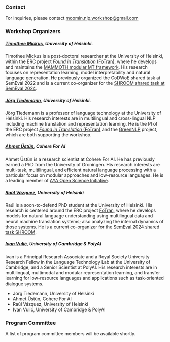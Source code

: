 ### Contact

For inquiries, please contact [moomin.nlp.workshop@gmail.com](mailto:moomin.nlp.workshop@gmail.com)

### Workshop Organizers

##### [Timothee Mickus](timotheemickus.github.io), University of Helsinki.
Timothee Mickus is a  post-doctoral researcher at the University of Helsinki, within the ERC project [_Found in Translation_ (FoTran)](https://blogs.helsinki.fi/language-technology/fotran/), where he develops and maintains the [MAMMOTH modular MT framework](https://github.com/Helsinki-NLP/mammoth).
His research focuses on representation learning, model interpretability and natural language generation. 
He previously organized the CoDWoE shared task at SemEval 2022 and is a current co-organizer for the [SHROOM shared task at SemEval 2024](https://helsinki-nlp.github.io/shroom/).

##### [Jörg Tiedemann](blogs.helsinki.fi/tiedeman), University of Helsinki.
Jörg Tiedemann is a professor of language technology at the University of Helsinki. 
His research interests are in multilingual and cross-lingual NLP including machine translation and representation learning. 
He is the PI of the ERC project [_Found in Translation_ (FoTran)](https://blogs.helsinki.fi/language-technology/fotran/) and the [GreenNLP](https://greennlp.github.io/) project, which are both supporting the workshop. 

##### [Ahmet Üstün](ahmetustun.github.io), Cohere For AI 
Ahmet Üstün is a research scientist at Cohere For AI. 
He has previously earned a PhD from the University of Groningen. 
His research interests are multi-task, multilingual, and efficient natural language processing with a particular focus on modular approaches and low-resource languages. 
He is a leading member of [AYA Open Science Initiative](https://txt.cohere.com/aya-multilingual/).

##### [Raúl Vázquez](https://jrvc.github.io/), University of Helsinki 
Raúl is a soon-to-defend PhD student at the University of Helsinki. His research is centered around the ERC project [FoTran](https://blogs.helsinki.fi/language-technology/fotran/), where he develops models for natural language understanding using multilingual data and neural machine translation systems; also 
analyzing the internal dynamics of those systems. He is a current co-organizer for the [SemEval 2024 shared task SHROOM](https://helsinki-nlp.github.io/shroom/).

##### [Ivan Vulić](sites.google.com/site/ivanvulic/), University of Cambridge &amp; PolyAI 
Ivan is a Principal Research Associate and a Royal Society University Research Fellow in the Language Technology Lab at the University of Cambridge, and a Senior Scientist at PolyAI.
His research interests are in multilingual, multimodal and modular representation learning, and transfer learning for low-resource languages and applications such as task-oriented dialogue systems. 

- Jörg Tiedemann, University of Helsinki
- Ahmet Üstün, Cohere For AI
- Raúl Vázquez, University of Helsinki
- Ivan Vulić, University of Cambridge & PolyAI

### Program Committee
A list of program committee members will be available shortly.

